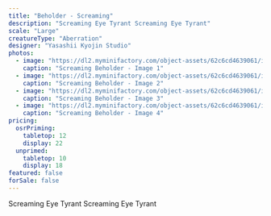 ```yaml
---
title: "Beholder - Screaming"
description: "Screaming Eye Tyrant Screaming Eye Tyrant"
scale: "Large"
creatureType: "Aberration"
designer: "Yasashii Kyojin Studio"
photos:
  - image: "https://dl2.myminifactory.com/object-assets/62c6cd4639061/images/720X720-eyetyrant-a-bob-ps.jpg"
    caption: "Screaming Beholder - Image 1"
  - image: "https://dl2.myminifactory.com/object-assets/62c6cd4639061/images/720X720-beholder-a-3.jpg"
    caption: "Screaming Beholder - Image 2"
  - image: "https://dl2.myminifactory.com/object-assets/62c6cd4639061/images/720X720-beholder-a-2.jpg"
    caption: "Screaming Beholder - Image 3"
  - image: "https://dl2.myminifactory.com/object-assets/62c6cd4639061/images/230X230-Eye-Tyrants.66d366aae231c-66d366bda0f42.jpg"
    caption: "Screaming Beholder - Image 4"
pricing:
  osrPriming:
    tabletop: 12
    display: 22
  unprimed:
    tabletop: 10
    display: 18
featured: false
forSale: false
---
```


Screaming Eye Tyrant Screaming Eye Tyrant